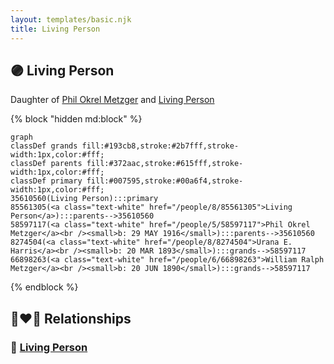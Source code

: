 ```yaml
---
layout: templates/basic.njk
title: Living Person
---
```

## 🟣 Living Person

Daughter of [Phil Okrel Metzger](/people/5/58597117) and [Living Person](/people/8/85561305)

{% block "hidden md:block" %}
```mermaid
graph
classDef grands fill:#193cb8,stroke:#2b7fff,stroke-width:1px,color:#fff;
classDef parents fill:#372aac,stroke:#615fff,stroke-width:1px,color:#fff;
classDef primary fill:#007595,stroke:#00a6f4,stroke-width:1px,color:#fff;
35610560(Living Person):::primary
85561305(<a class="text-white" href="/people/8/85561305">Living Person</a>):::parents-->35610560
58597117(<a class="text-white" href="/people/5/58597117">Phil Okrel Metzger</a><br /><small>b: 29 MAY 1916</small>):::parents-->35610560
8274504(<a class="text-white" href="/people/8/8274504">Urana E. Harris</a><br /><small>b: 20 MAR 1893</small>):::grands-->58597117
66898263(<a class="text-white" href="/people/6/66898263">William Ralph Metzger</a><br /><small>b: 20 JUN 1890</small>):::grands-->58597117
```
{% endblock %}

## 👩‍❤️‍👨 Relationships

### 🔵 [Living Person](/people/5/53674468)
